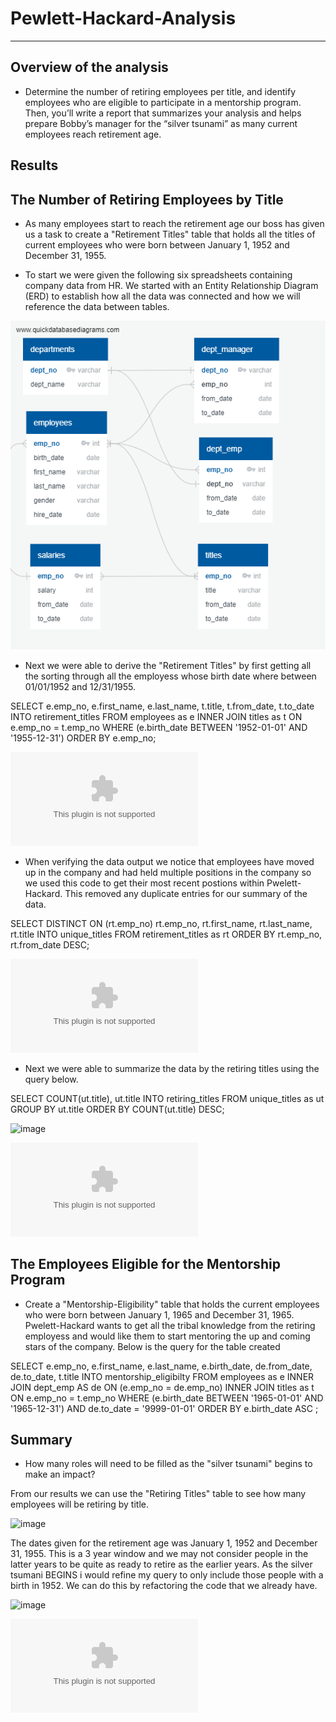 # Pewlett-Hackard-Analysis
---------------------------------

**Overview of the analysis**
------------------------------------------

- Determine the number of retiring employees per title, and identify employees who are eligible to participate in a mentorship program. Then, you’ll write a report that summarizes your analysis and helps prepare Bobby’s manager for the “silver tsunami” as many current employees reach retirement age.

**Results**
------------------------------------------

**The Number of Retiring Employees by Title**
------------------------------------------

- As many employees start to reach the retirement age our boss has given us a task to create a "Retirement Titles" table that holds all the titles of current employees who were born between January 1, 1952 and December 31, 1955.  

- To start we were given the following six spreadsheets containing company data from HR.  We started with an Entity Relationship Diagram (ERD) to establish how all the data was connected and how we will reference the data between tables.

![EmployeeDB.png](https://github.com/Bionicbabes/Pewlett-Hackard-Analysis/blob/main/EmployeeDB.png)

- Next we were able to derive the "Retirement Titles" by first getting all the sorting through all the employess whose birth date where between 01/01/1952 and 12/31/1955.

SELECT e.emp_no,
	e.first_name,
	e.last_name,
	t.title,
	t.from_date,
	t.to_date
INTO retirement_titles
FROM employees as e
INNER JOIN titles as t 
ON e.emp_no = t.emp_no
WHERE (e.birth_date BETWEEN '1952-01-01' AND '1955-12-31')
ORDER BY e.emp_no;


![retirement_titles.csv](https://github.com/Bionicbabes/Pewlett-Hackard-Analysis/blob/main/Data/retirement_titles.csv)

- When verifying the data output we notice that employees have moved up in the company and had held multiple positions in the company so we used this code to get their most recent postions within Pwelett-Hackard.  This removed any duplicate entries for our summary of the data.

SELECT DISTINCT ON (rt.emp_no) rt.emp_no,
	rt.first_name,
	rt.last_name,
	rt.title
INTO unique_titles
FROM retirement_titles as rt
ORDER BY rt.emp_no, rt.from_date DESC;


![unique_titles.csv](https://github.com/Bionicbabes/Pewlett-Hackard-Analysis/blob/main/Data/unique_titles.csv)

-  Next we were able to summarize the data by the retiring titles using the query below.

SELECT COUNT(ut.title), 
	ut.title
INTO retiring_titles
FROM unique_titles as ut
GROUP BY ut.title
ORDER BY COUNT(ut.title) DESC;

![image](https://user-images.githubusercontent.com/85971908/128618794-79f4b330-a52e-4741-ada1-6bcc2f04f464.png)

![retiring_titles.csv](https://github.com/Bionicbabes/Pewlett-Hackard-Analysis/blob/main/Data/retiring_titles.csv)


**The Employees Eligible for the Mentorship Program**
------------------------------------------

- Create a "Mentorship-Eligibility" table that holds the current employees who were born between January 1, 1965 and December 31, 1965.  Pwelett-Hackard wants to get all the tribal knowledge from the retiring employess and would like them to start mentoring the up and coming stars of the company.  Below is the query for the table created 

SELECT e.emp_no,
	e.first_name,
	e.last_name,
	e.birth_date,
	de.from_date,
	de.to_date,
	t.title
INTO mentorship_eligibilty
FROM employees as e
INNER JOIN dept_emp AS de
ON (e.emp_no = de.emp_no)
INNER JOIN titles as t 
ON e.emp_no = t.emp_no
WHERE (e.birth_date BETWEEN '1965-01-01' AND '1965-12-31') AND de.to_date = '9999-01-01'
ORDER BY e.birth_date ASC
; 

**Summary**
------------------------------------------

- How many roles will need to be filled as the "silver tsunami" begins to make an impact?

From our results we can use the "Retiring Titles" table to see how many employees will be retiring by title.

![image](https://user-images.githubusercontent.com/85971908/128618794-79f4b330-a52e-4741-ada1-6bcc2f04f464.png)

The dates given for the retirement age was January 1, 1952 and December 31, 1955.  This is a 3 year window and we may not consider people in the latter years to be quite as ready to retire as the earlier years.  As the silver tsumani BEGINS i would refine my query to only include those people with a birth in 1952.  We can do this by refactoring the code that we already have.

![image](https://user-images.githubusercontent.com/85971908/128645132-e141a447-7454-4935-9be2-eca57cacef5f.png)

![retiring_titles_52.csv](https://github.com/Bionicbabes/Pewlett-Hackard-Analysis/blob/main/Data/retiring_titles_52.csv)
